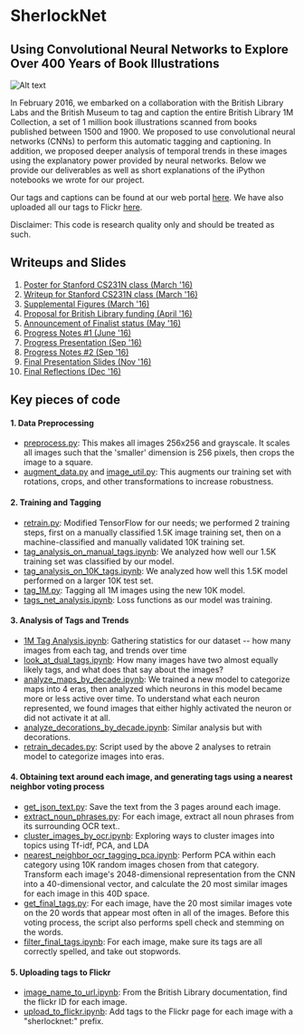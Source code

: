 # SherlockNet
## Using Convolutional Neural Networks to Explore Over 400 Years of Book Illustrations

![Alt text](http://britishlibrary.typepad.co.uk/.a/6a00d8341c464853ef01a3fceb004b970b-500wi)

In February 2016, we embarked on a collaboration with the British Library Labs and the British Museum to tag and caption the entire British Library 1M Collection, a set of 1 million book illustrations scanned from books published between 1500 and 1900. We proposed to use convolutional neural networks (CNNs) to perform this automatic tagging and captioning. In addition, we proposed deeper analysis of temporal trends in these images using the explanatory power provided by neural networks. Below we provide our deliverables as well as short explanations of the iPython notebooks we wrote for our project. 

Our tags and captions can be found at our web portal [here](bit.ly/sherlocknet). We have also uploaded all our tags to Flickr [here](https://www.flickr.com/photos/britishlibrary/).

Disclaimer: This code is research quality only and should be treated as such. 

## Writeups and Slides

1. [Poster for Stanford CS231N class (March '16)](https://drive.google.com/open?id=0By39R6hglwcDVWNwNkt6blgtdms)
2. [Writeup for Stanford CS231N class (March '16)](https://drive.google.com/open?id=0By39R6hglwcDRUJVb0U3Ulo3cTA)
3. [Supplemental Figures (March '16)](https://drive.google.com/open?id=0By39R6hglwcDNEdvZFFEal8xZnc)
4. [Proposal for British Library funding (April '16)](http://labs.bl.uk/SherlockNet)
5. [Announcement of Finalist status (May '16)](http://blogs.bl.uk/digital-scholarship/2016/06/announcing-the-bl-labs-competition-finalists-for-2016.html)
6. [Progress Notes #1 (June '16)](http://blogs.bl.uk/digital-scholarship/2016/08/sherlocknet-tagging-and-captioning-the-british-librarys-flickr-images.html)
7. [Progress Presentation (Sep '16)](https://drive.google.com/open?id=0BxI6DIzmhgSBOG5RbzBWUF9Yc2s)
8. [Progress Notes #2 (Sep '16)](http://blogs.bl.uk/digital-scholarship/2016/11/sherlocknet-update-millions-of-tags-and-thousands-of-captions-added-to-the-bl-flickr-images.html)
9. [Final Presentation Slides (Nov '16)](https://drive.google.com/open?id=0BxI6DIzmhgSBQlZhamhxNDE0cDBSMElQMHdfNnM4WURzSkJz)
10. [Final Reflections (Dec '16)](https://docs.google.com/document/d/1pU1eN23oZvu9ffEhYhShLOVkzNPp7DZDn9P8qbUGnOc/edit?usp=sharing)

## Key pieces of code

#### 1. Data Preprocessing

* [preprocess.py](https://github.com/ludazhao/SherlockNet/blob/master/scripts/preprocess_all.py): This makes all images 256x256 and grayscale. It scales all images such that the 'smaller' dimension is 256 pixels, then crops the image to a square.
* [augment_data.py](https://github.com/ludazhao/SherlockNet/blob/master/scripts/augment_data.py) and [image_util.py](https://github.com/ludazhao/SherlockNet/blob/master/scripts/image_util.py): This augments our training set with rotations, crops, and other transformations to increase robustness.

#### 2. Training and Tagging

* [retrain.py](https://github.com/ludazhao/SherlockNet/blob/master/scripts/retrain.py): Modified TensorFlow for our needs; we performed 2 training steps, first on a manually classified 1.5K image training set, then on a machine-classified and manually validated 10K training set.
* [tag_analysis_on_manual_tags.ipynb](https://github.com/ludazhao/SherlockNet/blob/master/scripts/tag_analysis_on_manual_tags.ipynb): We analyzed how well our 1.5K training set was classified by our model.
* [tag_analysis_on_10K_tags.ipynb](https://github.com/ludazhao/SherlockNet/blob/master/scripts/tag_analysis_on_10k_tags.ipynb): We analyzed how well this 1.5K model performed on a larger 10K test set.
* [tag_1M.py](https://github.com/ludazhao/SherlockNet/blob/master/scripts/tag_1M.py): Tagging all 1M images using the new 10K model.
* [tags_net_analysis.ipynb](https://github.com/ludazhao/SherlockNet/blob/master/scripts/tags_net_analysis.ipynb): Loss functions as our model was training.

#### 3. Analysis of Tags and Trends

* [1M Tag Analysis.ipynb](https://github.com/ludazhao/SherlockNet/blob/master/analysis/1M%20Tag%20Analysis.ipynb): Gathering statistics for our dataset -- how many images from each tag, and trends over time
* [look_at_dual_tags.ipynb](https://github.com/ludazhao/SherlockNet/blob/master/analysis/look_at_dual_tags.ipynb): How many images have two almost equally likely tags, and what does that say about the images?
* [analyze_maps_by_decade.ipynb](https://github.com/ludazhao/SherlockNet/blob/master/scripts/analyze_maps_by_decade.ipynb): We trained a new model to categorize maps into 4 eras, then analyzed which neurons in this model became more or less active over time. To understand what each neuron represented, we found images that either highly activated the neuron or did not activate it at all.
* [analyze_decorations_by_decade.ipynb](https://github.com/ludazhao/SherlockNet/blob/master/scripts/analyze_decorations_by_decade.ipynb): Similar analysis but with decorations.
* [retrain_decades.py](https://github.com/ludazhao/SherlockNet/blob/master/scripts_decadesnet/retrain_decades.py): Script used by the above 2 analyses to retrain model to categorize images into eras.

#### 4. Obtaining text around each image, and generating tags using a nearest neighbor voting process

* [get_json_text.py](https://github.com/ludazhao/SherlockNet/blob/master/scripts/get_json_text.py): Save the text from the 3 pages around each image.
* [extract_noun_phrases.py](https://github.com/ludazhao/SherlockNet/blob/master/scripts/extract_noun_phrases.py): For each image, extract all noun phrases from its surrounding OCR text..
* [cluster_images_by_ocr.ipynb](https://github.com/ludazhao/SherlockNet/blob/master/scripts/cluster_images_by_ocr.ipynb): Exploring ways to cluster images into topics using Tf-idf, PCA, and LDA
* [nearest_neighbor_ocr_tagging_pca.ipynb](https://github.com/ludazhao/SherlockNet/blob/master/scripts/nearest_neighbor_ocr_tagging_pca.ipynb): Perform PCA within each category using 10K random images chosen from that category. Transform each image's 2048-dimensional representation from the CNN into a 40-dimensional vector, and calculate the 20 most similar images for each image in this 40D space.
* [get_final_tags.py](https://github.com/ludazhao/SherlockNet/blob/master/scripts/get_final_tags.py): For each image, have the 20 most similar images vote on the 20 words that appear most often in all of the images. Before this voting process, the script also performs spell check and stemming on the words.
* [filter_final_tags.ipynb](https://github.com/ludazhao/SherlockNet/blob/master/scripts/filter_final_tags.ipynb): For each image, make sure its tags are all correctly spelled, and take out stopwords.

#### 5. Uploading tags to Flickr

* [image_name_to_url.ipynb](https://github.com/ludazhao/SherlockNet/blob/master/scripts/image_name_to_url.ipynb): From the British Library documentation, find the flickr ID for each image.
* [upload_to_flickr.ipynb](https://github.com/ludazhao/SherlockNet/blob/master/scripts/upload_to_flickr.ipynb): Add tags to the Flickr page for each image with a "sherlocknet:" prefix.
